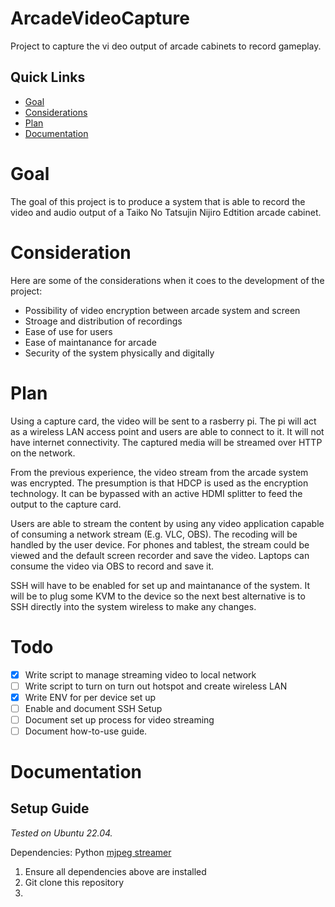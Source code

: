 # ArcadeVideoCapture
Project to capture the vi
deo output of arcade cabinets to record gameplay.

## Quick Links
- [Goal](#goal)
- [Considerations](#considerations)
- [Plan](#plan)
- [Documentation](#documentation)

# Goal

The goal of this project is to produce a system that is able to record the video and audio output of a Taiko No Tatsujin Nijiro Edtition arcade cabinet. 

# Consideration

Here are some of the considerations when it coes to the development of the project:

- Possibility of video encryption between arcade system and screen
- Stroage and distribution of recordings
- Ease of use for users
- Ease of maintanance for arcade
- Security of the system physically and digitally

# Plan

Using a capture card, the video will be sent to a rasberry pi. The pi will act as a wireless LAN access point and users are able to connect to it. It will not have internet connectivity. The captured media will be streamed over HTTP on the network.

From the previous experience, the video stream from the arcade system was encrypted. The presumption is that HDCP is used as the encryption technology. It can be bypassed with an active HDMI splitter to feed the output to the capture card.

Users are able to stream the content by using any video application capable of consuming a network stream (E.g. VLC, OBS). The recoding will be handled by the user device. For phones and tablest, the stream could be viewed and the default screen recorder and save the video. Laptops can consume the video via OBS to record and save it.

SSH will have to be enabled for set up and maintanance of the system. It will be to plug some KVM to the device so the next best alternative is to SSH directly into the system wireless to make any changes.

# Todo

- [x] Write script to manage streaming video to local network
- [ ] Write script to turn on turn out hotspot and create wireless LAN
- [x] Write ENV for per device set up
- [ ] Enable and document SSH Setup
- [ ] Document set up process for video streaming
- [ ] Document how-to-use guide.

# Documentation
 
## Setup Guide

*Tested on Ubuntu 22.04.*

Dependencies:
Python 
[mjpeg streamer](https://pypi.org/project/mjpeg-streamer/) 

1. Ensure all dependencies above are installed
2. Git clone this repository 
3. 
